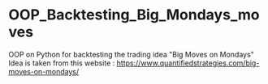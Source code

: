 # OOP_Backtesting_Big_Mondays_moves
OOP on Python for backtesting the trading idea "Big Moves on Mondays" 
Idea is taken from this website : https://www.quantifiedstrategies.com/big-moves-on-mondays/
